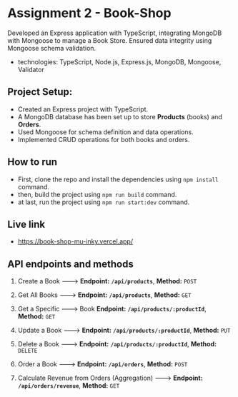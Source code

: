 # Assignment 2 - Book-Shop

Developed an Express application with TypeScript, integrating MongoDB with Mongoose to manage a Book Store. Ensured data integrity using Mongoose schema validation.

- technologies: TypeScript, Node.js, Express.js, MongoDB, Mongoose, Validator

## Project Setup:

- Created an Express project with TypeScript.
- A MongoDB database has been set up to store **Products** (books) and **Orders**.
- Used Mongoose for schema definition and data operations.
- Implemented CRUD operations for both books and orders.

## How to run

- First, clone the repo and install the dependencies using `npm install` command.
- then, build the project using `npm run build` command.
- at last, run the project using `npm run start:dev` command.

## Live link

- https://book-shop-mu-inky.vercel.app/

## API endpoints and methods

1. Create a Book ---> **Endpoint:** **`/api/products`**, **Method:** `POST`

2. Get All Books ---> **Endpoint:** **`/api/products`**, **Method:** `GET`

3. Get a Specific ---> Book **Endpoint:** **`/api/products/:productId`**, **Method:** `GET`

4. Update a Book ---> **Endpoint:** **`/api/products/:productId`**, **Method:** `PUT`

5. Delete a Book ---> **Endpoint:** **`/api/products/:productId`**, **Method:** `DELETE`

6. Order a Book ---> **Endpoint:** **`/api/orders`**, **Method:** `POST`

7. Calculate Revenue from Orders (Aggregation) ---> **Endpoint:** **`/api/orders/revenue`**, **Method:** `GET`

